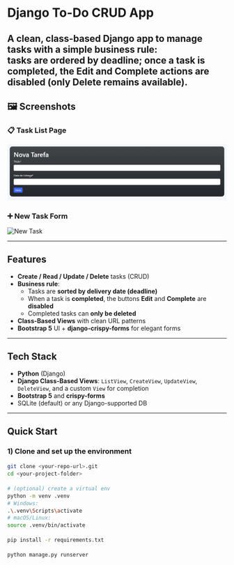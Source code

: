 # Django To-Do CRUD App

A clean, class-based Django app to manage tasks with a simple business rule:  
**tasks are ordered by deadline; once a task is completed, the Edit and Complete actions are disabled (only Delete remains available).**
---

## 🖼️ Screenshots

### 📋 Task List Page
![Task List](img/adicionar_tarefa.png)

### ➕ New Task Form
![New Task](img/lista_de_tarefa.png)

---

## Features

- **Create / Read / Update / Delete** tasks (CRUD)
- **Business rule**:
  - Tasks are **sorted by delivery date (deadline)**
  - When a task is **completed**, the buttons **Edit** and **Complete** are **disabled**
  - Completed tasks can **only be deleted**
- **Class-Based Views** with clean URL patterns
- **Bootstrap 5** UI + **django-crispy-forms** for elegant forms

---

## Tech Stack

- **Python** (Django)
- **Django Class-Based Views**: `ListView`, `CreateView`, `UpdateView`, `DeleteView`, and a custom `View` for completion
- **Bootstrap 5** and **crispy-forms**
- SQLite (default) or any Django-supported DB

---

## Quick Start

### 1) Clone and set up the environment
```bash
git clone <your-repo-url>.git
cd <your-project-folder>

# (optional) create a virtual env
python -m venv .venv
# Windows:
.\.venv\Scripts\activate
# macOS/Linux:
source .venv/bin/activate

pip install -r requirements.txt

python manage.py runserver

